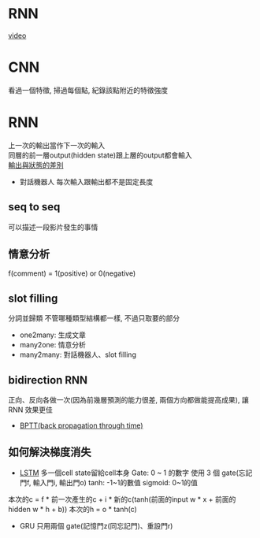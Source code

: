 # RNN
[video](https://www.youtube.com/playlist?list=PL1f_B9coMEeAaZ1-Cgakm4HeYx6YTE70R)

# CNN
看過一個特徵, 掃過每個點, 紀錄該點附近的特徵強度
# RNN
上一次的輸出當作下一次的輸入\
同層的前一層output(hidden state)跟上層的output都會輸入\
[輸出與狀態的差別](https://zhuanlan.zhihu.com/p/28919765)
* 對話機器人
每次輸入跟輸出都不是固定長度
## seq to seq
可以描述一段影片發生的事情
## 情意分析
f(comment) = 1(positive) or 0(negative)
## slot filling
分詞並歸類
不管哪種類型結構都一樣, 不過只取要的部分
* one2many: 生成文章
* many2one: 情意分析
* many2many: 對話機器人、slot filling
## bidirection RNN
正向、反向各做一次(因為前幾層預測的能力很差, 兩個方向都做能提高成果), 讓 RNN 效果更佳
* [BPTT(back propagation through time)](https://zhuanlan.zhihu.com/p/26892413)
## 如何解決梯度消失
* [LSTM](https://zhuanlan.zhihu.com/p/32085405)
多一個cell state留給cell本身
Gate: 0 ~ 1 的數字
使用 3 個 gate(忘記門f, 輸入門i, 輸出門o)
tanh: -1~1的數值
sigmoid: 0~1的值

本次的c = f * 前一次產生的c + i * 新的c(tanh(前面的input w * x + 前面的hidden w * h + b))
本次的h = o * tanh(c)
* GRU
只用兩個 gate(記憶門z(同忘記門)、重設門r)
